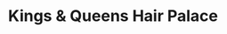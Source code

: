 ---
title: "Kings & Queens Hair Palace"
url: /baltimore/kings-and-queens-hair-palace/
shop: hairdresser
---